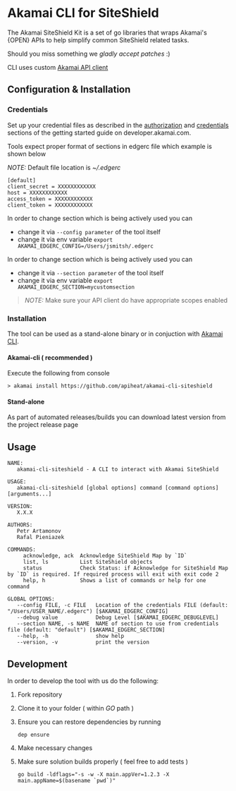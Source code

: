# Akamai CLI for SiteShield

The Akamai SiteShield Kit is a set of go libraries that wraps Akamai's {OPEN} APIs to help simplify common SiteShield related tasks.

Should you miss something we *gladly accept patches* :)

CLI uses custom [Akamai API client](https://github.com/apiheat/go-edgegrid)

## Configuration & Installation

### Credentials

Set up your credential files as described in the [authorization](https://developer.akamai.com/introduction/Prov_Creds.html) and [credentials](https://developer.akamai.com/introduction/Conf_Client.html) sections of the getting started guide on developer.akamai.com.

Tools expect proper format of sections in edgerc file which example is shown below

*NOTE:* Default file location is *~/.edgerc*

```
[default]
client_secret = XXXXXXXXXXXX
host = XXXXXXXXXXXX
access_token = XXXXXXXXXXXX
client_token = XXXXXXXXXXXX
```

In order to change section which is being actively used you can

* change it via `--config parameter` of the tool itself
* change it via env variable `export AKAMAI_EDGERC_CONFIG=/Users/jsmitsh/.edgerc`

In order to change section which is being actively used you can

* change it via `--section parameter` of the tool itself
* change it via env variable `export AKAMAI_EDGERC_SECTION=mycustomsection`

> *NOTE:* Make sure your API client do have appropriate scopes enabled

### Installation

The tool can be used as a stand-alone binary or in conjuction with [Akamai CLI](https://developer.akamai.com/cli).

#### Akamai-cli ( recommended )

Execute the following from console

```shell
> akamai install https://github.com/apiheat/akamai-cli-siteshield
```

#### Stand-alone

As part of automated releases/builds you can download latest version from the project release page

## Usage

```shell
NAME:
   akamai-cli-siteshield - A CLI to interact with Akamai SiteShield

USAGE:
   akamai-cli-siteshield [global options] command [command options] [arguments...]

VERSION:
   X.X.X

AUTHORS:
   Petr Artamonov
   Rafal Pieniazek

COMMANDS:
     acknowledge, ack  Acknowledge SiteShield Map by `ID`
     list, ls          List SiteShield objects
     status            Check Status: if Acknowledge for SiteShield Map by `ID` is required. If required process will exit with exit code 2
     help, h           Shows a list of commands or help for one command

GLOBAL OPTIONS:
   --config FILE, -c FILE   Location of the credentials FILE (default: "/Users/USER_NAME/.edgerc") [$AKAMAI_EDGERC_CONFIG]
   --debug value            Debug Level [$AKAMAI_EDGERC_DEBUGLEVEL]
   --section NAME, -s NAME  NAME of section to use from credentials file (default: "default") [$AKAMAI_EDGERC_SECTION]
   --help, -h               show help
   --version, -v            print the version
```

## Development

In order to develop the tool with us do the following:

1. Fork repository
1. Clone it to your folder ( within *GO* path )
1. Ensure you can restore dependencies by running

   ```shell
   dep ensure
   ```

1. Make necessary changes
1. Make sure solution builds properly ( feel free to add tests )

   ```shell
   go build -ldflags="-s -w -X main.appVer=1.2.3 -X main.appName=$(basename `pwd`)"
   ```
